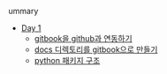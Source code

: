 ummary

* [Day 1](chapter-1/README.md)
    * [gitbook을 github과 연동하기](chapter-1/contents.md)
    * [docs 디렉토리를 gitbook으로 만들기](chapter-1/gitbook_structure.md)
    * [python 패키지 구조](chapter-1/python_package.md)
